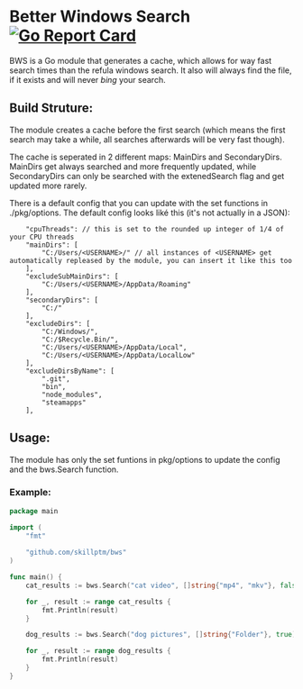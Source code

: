 # Better Windows Search [![Go Report Card](https://goreportcard.com/badge/github.com/skillptm/bws)](https://goreportcard.com/report/github.com/skillptm/bws)

BWS is a Go module that generates a cache, which allows for way fast search times than the refula windows search. It also will always find the file, if it exists and will never *bing* your search.

## Build Struture:

The module creates a cache before the first search (which means the first search may take a while, all searches afterwards will be very fast though).

The cache is seperated in 2 different maps: MainDirs and SecondaryDirs. MainDirs get always searched and more frequently updated, while SecondaryDirs can only be searched with the extenedSearch flag and get updated more rarely.

There is a default config that you can update with the set functions in ./pkg/options. The default config looks liké this (it's not actually in a JSON):
```jsonc
	"cpuThreads": // this is set to the rounded up integer of 1/4 of your CPU threads
	"mainDirs": [
		"C:/Users/<USERNAME>/" // all instances of <USERNAME> get automatically repleased by the module, you can insert it like this too
    ],
	"excludeSubMainDirs": [
		"C:/Users/<USERNAME>/AppData/Roaming"
    ],
	"secondaryDirs": [
		"C:/"
    ],
	"excludeDirs": [
		"C:/Windows/",
		"C:/$Recycle.Bin/",
		"C:/Users/<USERNAME>/AppData/Local",
		"C:/Users/<USERNAME>/AppData/LocalLow"
    ],
	"excludeDirsByName": [
		".git",
		"bin",
		"node_modules",
		"steamapps"
    ],
```

## Usage:

The module has only the set funtions in pkg/options to update the config and the bws.Search function.

### Example:

```go
package main

import (
    "fmt"
    
    "github.com/skillptm/bws"
)

func main() {
    cat_results := bws.Search("cat video", []string{"mp4", "mkv"}, false)

    for _, result := range cat_results {
        fmt.Println(result)
    }

    dog_results := bws.Search("dog pictures", []string{"Folder"}, true)

    for _, result := range dog_results {
        fmt.Println(result)
    }
}
```